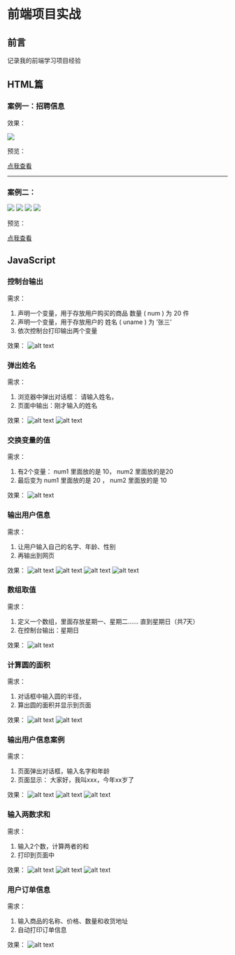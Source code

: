 # 前端项目实战

## 前言

记录我的前端学习项目经验

## HTML篇

### 案例一：招聘信息

<p>效果：</p>

<img src="./preview/01.png">

预览：

<a href="https://htmlpreview.github.io/?https://github.com/0science/qianduan/blob/master/HTML/01/news.html">点我查看</a>

---

### 案例二：

<img src="./preview/02_1.png">
<img src="./preview/02_2.png">
<img src="./preview/02_3.png">
<img src="./preview/02_4.png">

预览：

<a href="https://htmlpreview.github.io/?https://github.com/0science/qianduan/blob/master/HTML/02/index.html">点我查看</a>


## JavaScript

### 控制台输出
需求：
1. 声明一个变量，用于存放用户购买的商品 数量 ( num ) 为 20 件
2. 声明一个变量，用于存放用户的 姓名 ( uname ) 为 ’张三’
3. 依次控制台打印输出两个变量

效果：
![alt text](image.png)

### 弹出姓名
需求： 
1. 浏览器中弹出对话框： 请输入姓名， 
2. 页面中输出：刚才输入的姓名

效果：
![alt text](image-1.png)
![alt text](image-2.png)

### 交换变量的值
需求：
1. 有2个变量： num1 里面放的是 10， num2 里面放的是20
2. 最后变为 num1 里面放的是 20 ， num2 里面放的是 10

效果：
![alt text](image-3.png)

### 输出用户信息
需求：
1. 让用户输入自己的名字、年龄、性别
2. 再输出到网页

效果：
![alt text](image-4.png)
![alt text](image-5.png)
![alt text](image-6.png)
![alt text](image-7.png)

### 数组取值
需求：
1. 定义一个数组，里面存放星期一、星期二…… 直到星期日（共7天）
2. 在控制台输出：星期日

效果：
![alt text](image-8.png)

### 计算圆的面积
需求：
1. 对话框中输入圆的半径，
2. 算出圆的面积并显示到页面

效果：
![alt text](image-9.png)
![alt text](image-10.png)

### 输出用户信息案例
需求：
1. 页面弹出对话框，输入名字和年龄
2. 页面显示： 大家好，我叫xxx，今年xx岁了

效果：
![alt text](image-11.png)
![alt text](image-12.png)
![alt text](image-13.png)

### 输入两数求和
需求：
1. 输入2个数，计算两者的和
2. 打印到页面中

效果：
![alt text](image-14.png)
![alt text](image-15.png)
![alt text](image-16.png)

### 用户订单信息
需求：
1. 输入商品的名称、价格、数量和收货地址
2. 自动打印订单信息

效果：
![alt text](image-17.png)